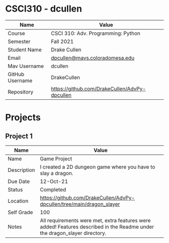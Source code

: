 # CSCI310 - dcullen

| Name             | Value                                                                 | 
| -------------    | -------------                                                         |
| Course           | CSCI 310: Adv. Programming: Python                                | 
| Semester         | Fall 2021                                                           |
| Student Name     | Drake Cullen                                                          |
| Email            | dpcullen@mavs.coloradomesa.edu                                        |
| Mav Username     | dcullen                                                               |
| GitHub Username  | DrakeCullen                                                           |
| Repository       | https://github.com/DrakeCullen/AdvPy-dpcullen                         |


# Projects

## Project 1

| Name                | Value                                                                 |
| -------------       | -------------                                                         |
| Name                | Game Project                                            | 
| Description         | I created a 2D dungeon game where you have to slay a dragon.                                                           |
| Due Date            | 12-Oct-21                                                          |
| Status              | Completed                                        |
| Location            | https://github.com/DrakeCullen/AdvPy-dpcullen/tree/main/dragon_slayer                                                               |
| Self Grade              | 100                                        |
| Notes                 | All requirements were met, extra features were added! Features described in the Readme under the dragon_slayer directory.